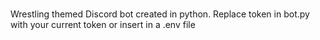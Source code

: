 ###
Wrestling themed Discord bot created in python.
Replace token in bot.py with your current token or insert in a .env file

